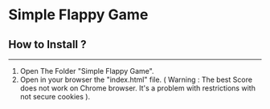 # Simple Flappy Game
## How to Install ?
----------------------
1. Open The Folder "Simple Flappy Game".
2. Open in your browser the "index.html" file. ( Warning : The best Score does not work on Chrome browser. It's a problem with restrictions with not secure cookies ). 